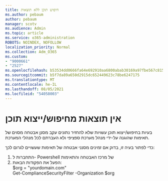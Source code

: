 ```yaml
---
title: חיפוש תוכן ללא תוצאות
ms.author: pebaum
author: pebaum
manager: scotv
ms.audience: Admin
ms.topic: article
ms.service: o365-administration
ROBOTS: NOINDEX, NOFOLLOW
localization_priority: Normal
ms.collection: Adm_O365
ms.custom:
- "9000661"
- "2527"
ms.openlocfilehash: b53534dd0666fa64e692910aa6800abab30169a97fbe567c815ce6b948381a63
ms.sourcegitcommit: b5f7da89a650d2915dc652449623c78be6247175
ms.translationtype: MT
ms.contentlocale: he-IL
ms.lasthandoff: 08/05/2021
ms.locfileid: "54058003"
---
```

# <a name="no-results-from-content-searchexports"></a>אין תוצאות מחיפוש/ייצוא תוכן

בעיות בחיפוש/ייצוא תוכן עשויות שלא להחזיר נתונים עקב מסנן אבטחה מסוים של תאימות שהוגנה על-ידי מנהל מערכת ספציפי ולא העברתם לכל מנהלי המערכת.

כדי לפתור בעיה זו, בדוק אם זמינים מסנני אבטחה של תאימות שעשויים לגרום לכך:
1. התחברות ל- Powershell של מרכז האבטחה והתאימות
2. הפעל את הפקודות הבאות:
<br>$org = "yourdomain.com"
<br>Get-ComplianceSecurityFilter -Organization $org